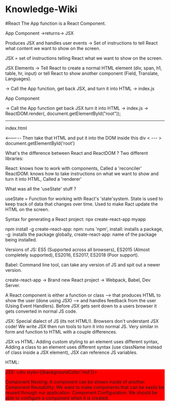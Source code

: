 # Knowledge-Wiki

#React
The App function is a React Component.

App Component ->returns-> JSX

Produces JSX and handles user events -> Set of instructions to tell React what content we want to show on the screen.

JSX = set of instructions telling React what we want to show on the screen.

JSX Elements -> Tell React to create a normal HTML element (div, span, h1, table, hr, input) or tell React to show another component (Field, Translate, Languages).

-> Call the App function, get back JSX, and turn it into HTML -> index.js

App Component 
  <div>
    <Field />  -> Call the App function get back JSX  turn it into HTML -> index.js -> ReactDOM.render(<App/>, document.getElementById("root"));
    <Languages />
    <hr />
    <Translate />
  </div>
  
  index.html
  
  <html>
  <head></head>
  <body>
    <div id="root">
          <----- Then take that HTML and put it into the DOM inside this div  < --- > document.getElementById('root')
    </div>
  </body>
  </html>
  
  What's the difference between React and ReactDOM ? Two different libraries:
  
  React: knows how to work with components, Called a 'reconciler'
  ReactDOM: knows how to take instructions on what we want to show and turn it into HTML, Called a 'renderer'
  
  What was all the 'useState' stuff ?
  
  useState = Function for working with React's 'state'system. State is used to keep track of data that changes over time. Used to make Ract update the HTML on the screen.
  
  Syntax for generating a React project: npx create-react-app myapp
  
  npm install -g create-react-app: npm: runs 'npm', install: installs a package, -g: installs the package globally, create-react-app: name of the package being installed.
  
  Versions of JS: ES5 (Supported across all browsers), ES2015 (Almost completely supported), ES2016, ES2017, ES2018 (Poor support).
  
  Babel: Command line tool, can take any version of JS and spit out a newer version.
  
  create-react-app -> Brand new React project -> Webpack, Babel, Dev Server.
  
  A React component is either a function or class --> that produces HTML to show the user (done using JSX) --> and handles feedback from the user (Using Event Handlers). Before JSX gets sent down to a users browser it gets converted in normal JS code.
  
  JSX: Special dialect of JS (its not HTML!). Browsers don't understant JSX code! We write JSX then run tools to turn it into normal JS. Very similar in form and function to HTML with a couple differences.
  
  JSX vs HTML: Adding custom styling to an element uses different syntax, Adding a class to an element uses different syntax (use className instead of class inside a JSX element), JSX can reference JS variables.
  
  HTML: <div style="background-color: red;"><div>
  JSX: <div style={{backgroundColor:'red'}}></div>
  
  Component Nesting: A component can be shown inside of another.
  Component Reusability: We want to make components that can be easily be reused through our application.
  Component Configuration: We should be able to configure a component when it is created.
  
  
  

